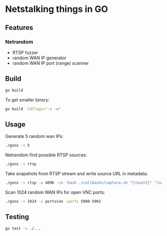 # Netstalking things in GO

## Features

### Netrandom

- RTSP fuzzer
- random WAN IP generator
- random WAN IP port (range) scanner

## Build

```sh
go build
```

To get smaller binsry:

```sh
go build -ldflags="-s -w"
```

## Usage

Generate 5 random wan IPs:

```sh
./gons -n 5
```

Netrandom find possible RTSP sources:

```sh
./gons -s rtsp
```

Take snapshots from RTSP stream and write source URL in metadata:

```sh
./gons -s rtsp -w 4096 -cb 'bash ./callbacks/capture.sh "{result}" "/sdcard/Pictures/RTSP/" "{slug}"'
```

Scan 1024 random WAN IPs for open VNC ports:

```sh
./gons -n 1024 -s portscan -ports 5900-5902
```

## Testing

```sh
go test -v ./...
```
